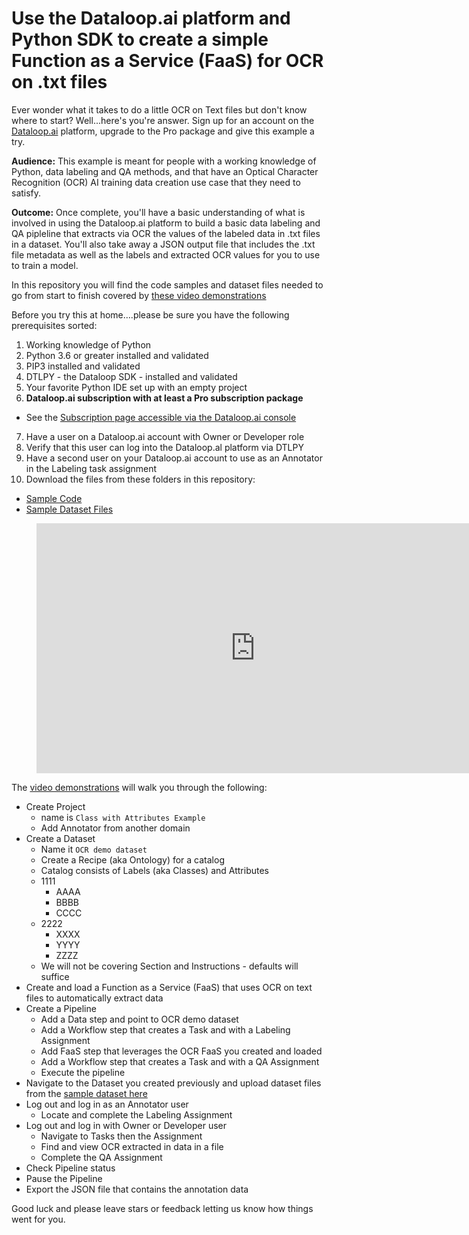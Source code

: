# Use the Dataloop.ai platform and Python SDK to create a simple Function as a Service (FaaS) for OCR on .txt files

Ever wonder what it takes to do a little OCR on Text files but don't know where to start?  Well...here's you're answer.  Sign up for an account on the [Dataloop.ai](https://console.dataloop.ai/welcome) platform, upgrade to the Pro package and give this example a try.

**Audience:**  This example is meant for people with a working knowledge of Python, data labeling and QA methods, and that have an Optical Character Recognition (OCR) AI training data creation use case that they need to satisfy.  

**Outcome:**  Once complete, you'll have a basic understanding of what is involved in using the Dataloop.ai platform to build a basic data labeling and QA pipleline that extracts via OCR the values of the labeled data in .txt files in a dataset.  You'll also take away a JSON output file that includes the .txt file metadata as well as the labels and extracted OCR values for you to use to train a model.

In this repository you will find the code samples and dataset files needed to go from start to finish covered by [these video demonstrations](https://app.guidde.co/share/playlists/hdmN19SmnZjuCw81zazzZq?origin=4cXRgiQFJqZCWFXQkELs2EkPq182&t=0)

Before you try this at home….please be sure you have the following prerequisites sorted:

1. Working knowledge of Python
2. Python 3.6 or greater installed and validated
3. PIP3 installed and validated
4. DTLPY - the Dataloop SDK - installed and validated
5. Your favorite Python IDE set up with an empty project
6. **Dataloop.ai subscription with at least a Pro subscription package**
- See the [Subscription page accessible via the Dataloop.ai console](https://console.dataloop.ai/iam/6af0b572-1ff2-46fc-b1ee-d16275c58f7f/account?tab=subscription)
7. Have a user on a Dataloop.ai account with Owner or Developer role
8. Verify that this user can log into the Dataloop.al platform via DTLPY
9. Have a second user on your Dataloop.ai account to use as an Annotator in the Labeling task assignment
10. Download the files from these folders in this repository:
- [Sample Code](https://github.com/dataloop-ai-apps/faas-ocr-demo/tree/main/sample%20code)
- [Sample Dataset Files](https://github.com/dataloop-ai-apps/faas-ocr-demo/tree/main/dataset%20files)

<!-- blank line -->
<figure class="video_container">
  <iframe width="700px" height="400px" src="https://embed.app.guidde.co/playlists/hdmN19SmnZjuCw81zazzZq" title="Guidde embed video" frameborder="0" allowfullscreen ></iframe>
</figure>
<!-- blank line -->

The [video demonstrations](https://app.guidde.co/share/playlists/hdmN19SmnZjuCw81zazzZq?origin=4cXRgiQFJqZCWFXQkELs2EkPq182&t=0) will walk you through the following:

- Create Project
  - name is `Class with Attributes Example`
  - Add Annotator from another domain
- Create a Dataset
  - Name it `OCR demo dataset`
  - Create a Recipe (aka Ontology) for a catalog
  - Catalog consists of Labels (aka Classes) and Attributes
  - 1111
    - AAAA
    - BBBB
    - CCCC
  - 2222
    - XXXX
    - YYYY
    - ZZZZ
  - We will not be covering Section and Instructions - defaults will suffice
- Create and load a Function as a Service (FaaS) that uses OCR on text files to automatically extract data
- Create a Pipeline
  - Add a Data step and point to OCR demo dataset
  - Add a Workflow step that creates a Task and with a Labeling Assignment
  - Add FaaS step that leverages the OCR FaaS you created and loaded
  - Add a Workflow step that creates a Task and with a QA Assignment
  - Execute the pipeline
- Navigate to the Dataset you created previously and upload dataset files from the [sample dataset here](https://github.com/dataloop-ai-apps/faas-ocr-demo/tree/main/dataset%20files)
- Log out and log in as an Annotator user
  - Locate and complete the Labeling Assignment
- Log out and log in with Owner or Developer user
  - Navigate to Tasks then the Assignment
  - Find and view OCR extracted in data in a file
  - Complete the QA Assignment
- Check Pipeline status
- Pause the Pipeline
- Export the JSON file that contains the annotation data

Good luck and please leave stars or feedback letting us know how things went for you.
